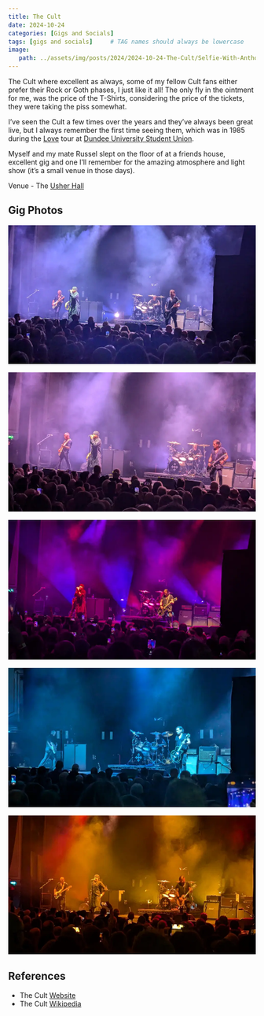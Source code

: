 ```yaml
---
title: The Cult
date: 2024-10-24
categories: [Gigs and Socials]
tags: [gigs and socials]     # TAG names should always be lowercase
image:
   path: ../assets/img/posts/2024/2024-10-24-The-Cult/Selfie-With-Anthony.webp
---
```


The Cult where excellent as always, some of my fellow Cult fans either prefer their Rock or Goth phases, I just like it all! The only fly in the ointment for me, was the price of the T-Shirts, considering the price of the tickets, they were taking the piss somewhat.

I’ve seen the Cult a few times over the years and they’ve always been great live, but I always remember the first time seeing them, which was in 1985 during the [Love](https://en.wikipedia.org/wiki/Love_(The_Cult_album)) tour at [Dundee University Student Union](https://www.setlist.fm/setlist/the-cult/1985/dundee-university-student-union-dundee-scotland-6bde2a02.html).

Myself and my mate Russel slept on the floor of at a friends house, excellent gig and one I’ll remember for the amazing atmosphere and light show (it’s a small venue in those days).

Venue - The [Usher Hall](https://www.usherhall.co.uk/)

## Gig Photos

![The Cult](../assets/img/posts/2024/2024-10-24-The-Cult/The-Cult-1.webp)

![The Cult](../assets/img/posts/2024/2024-10-24-The-Cult/The-Cult-2.webp)

![The Cult](../assets/img/posts/2024/2024-10-24-The-Cult/The-Cult-4.webp)

![The Cult](../assets/img/posts/2024/2024-10-24-The-Cult/The-Cult-6.webp)

![The Cult](../assets/img/posts/2024/2024-10-24-The-Cult/The-Cult-7.webp)

## References

- The Cult [Website](https://thecult.us/DC/index.html)
- The Cult [Wikipedia](https://en.wikipedia.org/wiki/The_Cult)